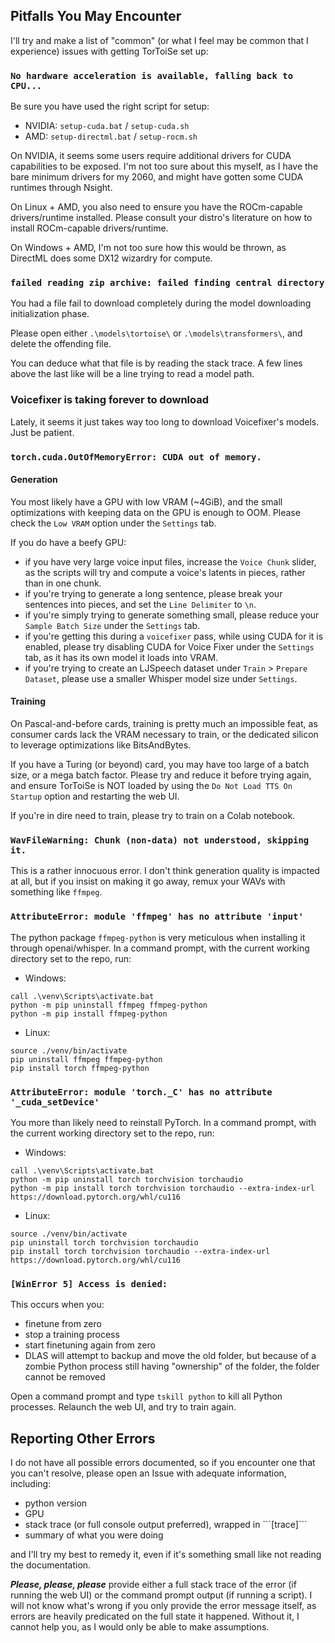 ## Pitfalls You May Encounter

I'll try and make a list of "common" (or what I feel may be common that I experience) issues with getting TorToiSe set up:

### `No hardware acceleration is available, falling back to CPU...`

Be sure you have used the right script for setup:
* NVIDIA: `setup-cuda.bat` / `setup-cuda.sh`
* AMD: `setup-directml.bat` / `setup-rocm.sh`

On NVIDIA, it seems some users require additional drivers for CUDA capabilities to be exposed. I'm not too sure about this myself, as I have the bare minimum drivers for my 2060, and might have gotten some CUDA runtimes through Nsight.

On Linux + AMD, you also need to ensure you have the ROCm-capable drivers/runtime installed. Please consult your distro's literature on how to install ROCm-capable drivers/runtime.

On Windows + AMD, I'm not too sure how this would be thrown, as DirectML does some DX12 wizardry for compute.

### `failed reading zip archive: failed finding central directory`

You had a file fail to download completely during the model downloading initialization phase.

Please open either `.\models\tortoise\` or `.\models\transformers\`, and delete the offending file.

You can deduce what that file is by reading the stack trace. A few lines above the last like will be a line trying to read a model path.

### Voicefixer is taking forever to download

Lately, it seems it just takes way too long to download Voicefixer's models. Just be patient.

### `torch.cuda.OutOfMemoryError: CUDA out of memory.`

#### Generation

You most likely have a GPU with low VRAM (~4GiB), and the small optimizations with keeping data on the GPU is enough to OOM. Please check the `Low VRAM` option under the `Settings` tab.

If you do have a beefy GPU:
* if you have very large voice input files, increase the `Voice Chunk` slider, as the scripts will try and compute a voice's latents in pieces, rather than in one chunk.
* if you're trying to generate a long sentence, please break your sentences into pieces, and set the `Line Delimiter` to `\n`.
* if you're simply trying to generate something small, please reduce your `Sample Batch Size` under the `Settings` tab.
* if you're getting this during a `voicefixer` pass, while using CUDA for it is enabled, please try disabling CUDA for Voice Fixer under the `Settings` tab, as it has its own model it loads into VRAM.
* if you're trying to create an LJSpeech dataset under `Train` > `Prepare Dataset`, please use a smaller Whisper model size under `Settings`.

#### Training

On Pascal-and-before cards, training is pretty much an impossible feat, as consumer cards lack the VRAM necessary to train, or the dedicated silicon to leverage optimizations like BitsAndBytes.

If you have a Turing (or beyond) card, you may have too large of a batch size, or a mega batch factor. Please try and reduce it before trying again, and ensure TorToiSe is NOT loaded by using the `Do Not Load TTS On Startup` option and restarting the web UI.

If you're in dire need to train, please try to train on a Colab notebook.

### `WavFileWarning: Chunk (non-data) not understood, skipping it.`

This is a rather innocuous error. I don't think generation quality is impacted at all, but if you insist on making it go away, remux your WAVs with something like `ffmpeg`.

### `AttributeError: module 'ffmpeg' has no attribute 'input'`

The python package `ffmpeg-python` is very meticulous when installing it through openai/whisper. In a command prompt, with the current working directory set to the repo, run:
* Windows:
```
call .\venv\Scripts\activate.bat
python -m pip uninstall ffmpeg ffmpeg-python
python -m pip install ffmpeg-python
```
* Linux:
```
source ./venv/bin/activate
pip uninstall ffmpeg ffmpeg-python
pip install torch ffmpeg-python
```

### `AttributeError: module 'torch._C' has no attribute '_cuda_setDevice'`

You more than likely need to reinstall PyTorch. In a command prompt, with the current working directory set to the repo, run:
* Windows:
```
call .\venv\Scripts\activate.bat
python -m pip uninstall torch torchvision torchaudio
python -m pip install torch torchvision torchaudio --extra-index-url https://download.pytorch.org/whl/cu116
```
* Linux:
```
source ./venv/bin/activate
pip uninstall torch torchvision torchaudio
pip install torch torchvision torchaudio --extra-index-url https://download.pytorch.org/whl/cu116
```

### `[WinError 5] Access is denied:`

This occurs when you:
* finetune from zero
* stop a training process
* start finetuning again from zero
* DLAS will attempt to backup and move the old folder, but because of a zombie Python process still having "ownership" of the folder, the folder cannot be removed

Open a command prompt and type `tskill python` to kill all Python processes. Relaunch the web UI, and try to train again.

## Reporting Other Errors

I do not have all possible errors documented, so if you encounter one that you can't resolve, please open an Issue with adequate information, including:
* python version
* GPU
* stack trace (or full console output preferred), wrapped in \`\`\`\[trace\]\`\`\` 
* summary of what you were doing

and I'll try my best to remedy it, even if it's something small like not reading the documentation.

***Please, please, please*** provide either a full stack trace of the error (if running the web UI) or the command prompt output (if running a script). I will not know what's wrong if you only provide the error message itself, as errors are heavily predicated on the full state it happened. Without it, I cannot help you, as I would only be able to make assumptions.
